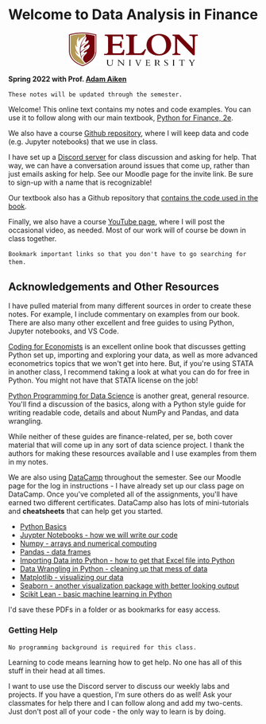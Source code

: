 # Welcome to Data Analysis in Finance


<p align="center">
  <img src="images/elon-signature.png" width="260">
</p>

**Spring 2022 with Prof. [Adam Aiken](https://aaiken1.github.io)** 

```{warning}
These notes will be updated through the semester.
```

Welcome! This online text contains my notes and code examples. You can use it to follow along with our main textbook, [Python for Finance, 2e](https://www.oreilly.com/library/view/python-for-finance/9781492024323/).

We also have a course [Github repository](https://github.com/aaiken1/fin-data-analysis-python), where I will keep data and code (e.g. Jupyter notebooks) that we use in class.

I have set up a [Discord server](https://discord.com) for class discussion and asking for help. That way, we can have a conversation around issues that come up, rather than just emails asking for help. See our Moodle page for the invite link. Be sure to sign-up with a name that is recognizable!

Our textbook also has a Github repository that [contains the code used in the book](https://github.com/yhilpisch/py4fi2nd).

Finally, we also have a course [YouTube page](https://www.youtube.com/playlist?list=PLo4Q9ijN3eTG6t2-Lwzf7KlOooypFQak8), where I will post the occasional video, as needed. Most of our work will of course be down in class together. 


```{note}
Bookmark important links so that you don't have to go searching for them.
```

## Acknowledgements and Other Resources

I have pulled material from many different sources in order to create these notes. For example, I include commentary on examples from our book. There are also many other excellent and free guides to using Python, Jupyter notebooks, and VS Code.

[Coding for Economists](https://aeturrell.github.io/coding-for-economists/intro.html) is an excellent online book that discusses getting Python set up, importing and exploring your data, as well as more advanced econometrics topics that we won't get into here. But, if you're using STATA in another class, I recommend taking a look at what you can do for free in Python. You might not have that STATA license on the job!

[Python Programming for Data Science](https://www.tomasbeuzen.com/python-programming-for-data-science/README.html) is another great, general resource. You'll find a discussion of the basics, along with a Python style guide for writing readable code, details and about NumPy and Pandas, and data wrangling.

While neither of these guides are finance-related, per se, both cover material that will come up in any sort of data science project. I thank the authors for making these resources available and I use examples from them in my notes. 

We are also using [DataCamp](https://www.datacamp.com) throughout the semester. See our Moodle page for the log in instructions - I have already set up our class page on DataCamp. Once you've completed all of the assignments, you'll have earned two different certificates. DataCamp also has lots of mini-tutorials and **cheatsheets** that can help get you started.

- [Python Basics](https://www.datacamp.com/community/tutorials/python-data-science-cheat-sheet-basics)
- [Juypter Notebooks - how we will write our code](http://datacamp-community-prod.s3.amazonaws.com/21fdc814-3f08-4aa9-90fa-247eedefd655)
- [Numpy - arrays and numerical computing](http://datacamp-community-prod.s3.amazonaws.com/ba1fe95a-8b70-4d2f-95b0-bc954e9071b0)
- [Pandas - data frames](http://datacamp-community-prod.s3.amazonaws.com/f04456d7-8e61-482f-9cc9-da6f7f25fc9b)
- [Importing Data into Python - how to get that Excel file into Python](http://datacamp-community-prod.s3.amazonaws.com/72e88aa1-b4f2-4658-9d86-15becf8263df)
- [Data Wrangling in Python - cleaning up that mess of data](http://datacamp-community-prod.s3.amazonaws.com/d4efb29b-f9c6-4f1c-8c98-6f568d88b48f)
- [Matplotlib - visualizing our data](http://datacamp-community-prod.s3.amazonaws.com/e1a8f39d-71ad-4d13-9a6b-618fe1b8c9e9)
- [Seaborn - another visualization package with better looking output](http://datacamp-community-prod.s3.amazonaws.com/263130e2-2c92-4348-a356-9ed9b5034247)
-  [Scikit Lean - basic machine learning in Python](http://datacamp-community-prod.s3.amazonaws.com/eb807da5-dce5-4b97-a54d-74e89f14266b)

I'd save these PDFs in a folder or as bookmarks for easy access.


### Getting Help

```{note}
No programming background is required for this class.
```

Learning to code means learning how to get help. No one has all of this stuff in their head at all times. 

I want to use use the Discord server to discuss our weekly labs and projects. If you have a question, I'm sure others do as well! Ask your classmates for help there and I can follow along and add my two-cents. Just don't post all of your code - the only way to learn is by doing.